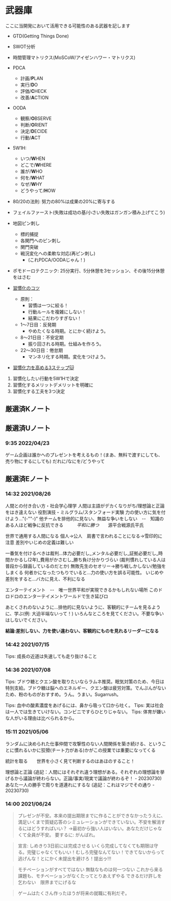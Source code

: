 
# 武器庫
ここに当開発において活用できる可能性のある武器を記します


- GTD(Getting Things Done)
- SWOT分析
- 時間管理マトリクス(MoSCoW/アイゼンハワー・マトリクス)
- PDCA
  - 計画/**P**LAN
  - 実行/**D**O
  - 評価/**C**HECK
  - 改善/**A**CTION
- OODA
  - 観察/**O**BSERVE
  - 判断/**O**RIENT
  - 決定/**D**ECIDE
  - 行動/**A**CT
- 5W1H:
  - いつ/**W**HEN
  - どこで/**W**HERE
  - 誰が/**W**HO
  - 何を/**W**HAT
  - なぜ/**W**HY
  - どうやって/**H**OW
- 80/20の法則: 努力の80%は成果の20%に寄与する
- フェイルファースト(失敗は成功の基/小さい失敗はガンガン積み上げてこう)
- 地図ピン刺し
  - 標的捕捉
  - 各関門へのピン刺し
  - 関門突破
  - 戦況変化への柔軟な対応(再ピン刺し)
    - (これPDCA/OODAじゃん！)
- ポモドーロテクニック: 25分実行、5分休憩を3セッション、その後15分休憩をはさむ

- [習慣化のコツ](https://twitter.com/remolabo/status/1666762360873455616)
  - 原則：
    - 習慣は一つに絞る！
    - 行動ルールを複雑にしない！
    - 結果にこだわりすぎない！
  - 1～7日目：反発期
    - やめたくなる時期。とにかく続けよう。
  - 8～21日目：不安定期
    - 振り回される時期。仕組みを作ろう。
  - 22～30日目：倦怠期
    - マンネリ化する時期。変化をつけよう。
- [習慣化力を高める3ステップ🐱](https://twitter.com/remolabo/status/1679249366509400064)
1. 習慣化したい行動を5W1Hで決定
2. 習慣化するメリットデメリットを明確に
3. 習慣化する工夫を3つ決定


## 厳選済Kノート


## 厳選済Uノート

### 9:35 2022/04/23
ゲーム企画は誰かへのプレゼントを考えるもの！(まあ、無料で渡すにしても、売り物にするにしても)
だれに/なにを/どうやって


## 厳選済Eノート

### 14:32 2021/08/26
人間との付き合い方・社会学心理学
人間は主語がデカくなりがち/理想論と正論をはき違えない
役割演技・ミルグラム/スタンフォード実験   力の使い方に気を付けよう…"(-""-)"
他チームを排他的に見ない、無益な争いをしない　--　知識のある人ほど戦争に反抗できる　　　*平和に勝つ*　　源平合戦源氏平氏

世界で通用する人間になる
個人→公人　肩書で言われることになる→雪印的に注意
差別やいじめの定義は難しい

一番気を付けるべきは裁判…体力必要だし_メンタル必要だし_証拠必要だし_時間かかるし(2年)_費用がかさむし_勝ち負け分かりづらい
(裁判慣れしている人は普段から録画しているのだとか)
無敗先生のセオリー→勝ち戦しかしない/勉強をしまくる
何者かになったつもりでいると…力の使い方を誤る可能性。
いじめや差別をすると…バカに見え、不利になる

エンターテイメント　--　唯一世界平和が実現できるかもしれない場所
このドロドロのエンターテイメントワールドで生き延びロ


あとくされのないように…排他的に見ないように、客観的にチームを見るように、学ぶ(例: 大迫半端ないって！)
いろんなところを見てください。不要な争いはしないでください。

**結論:差別しない、力を使い違わない、客観的にものを見れるリーダーになる**



### 14:42 2021/07/15
Tips: 成長の近道は失速しても走り抜けること



### 14:36 2021/07/08
Tips: ブドウ糖とクエン酸を取りたいならラムネ推奨。眠気対策のため、今日は特別支給。ブドウ糖は脳へのエネルギー、クエン酸は疲労対策。でんぷんがないため、粉のものがおすすめ。うん。うまい。Sugarrush。

Tips: 血中の酸素濃度をあげるには、鼻から吸って口から吐く。
Tips: 実は社会は一人では生きていけない。コンビニですらひとりじゃない。
Tips: 体育が嫌いな人がいる理由は比べられるから。



### 15:11 2021/05/06
ランダムに決められた仕事仲間で攻撃性のない人間関係を築き続ける、ということに慣れるいかに狡猾(チート力がある)かがこの授業では重要になってくる

統計を取る　　世界を小さく見て判断するのはあほのすること！

理想論と正論
  (追記：人間にはそれぞれ違う理想がある。それぞれの理想論を挙げるから議論が終わらない。正論/事実/現実で議論が終わるぞ！ - 20230730)
あなた一人の勝手で周りを道連れにするな
  (追記：これはマジでその通り - 20230730)



### 14:00 2021/06/24
>プレゼンが不安。本来の提出期限までに作ることができなかったうえに、満足いくまで質疑応答のシミュレーションができていない。不安を解消するにはどうすればいい？
>→最初から強い人はいない。あなただけじゃなくて全員が不安。
>要するに: がんばれ。

>宣言: しめきり3日前には完成させる
>いくら完成してなくても期限は守る。完璧じゃなくてもいい！むしろ完璧なんてない！できてないからって逃げんな！とにかく未提出を避けろ！提出ゥ!!!

>モチベーションがすべてではない
>無駄なものは何一つない
>これから来る課題も、モチベーションがなくたってとりあえずやる
>できるだけ許しを乞わない　限界までにげるな

>ゲームはたくさん作ったほうが将来の就職に有利だぞ。
